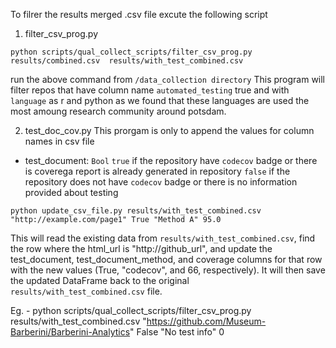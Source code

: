 To filrer the results merged .csv file excute the following script

1. filter_csv_prog.py
```
python scripts/qual_collect_scripts/filter_csv_prog.py results/combined.csv  results/with_test_combined.csv
```
run the above command from ```/data_collection directory``` 
This program will filter repos that have column name ```automated_testing``` true and with ```language``` as r and python as we found that these languages are used the most amoung research community around potsdam.

2. test_doc_cov.py 
This prorgam is only to append the values for column names in csv file 
* test_document: ```Bool```
```true``` if the repository have ```codecov``` badge or there is coverega report is already generated in repository
```false``` if the repository does not have ```codecov``` badge or there is no information provided about testing 

```
python update_csv_file.py results/with_test_combined.csv "http://example.com/page1" True "Method A" 95.0
```

This will read the existing data from ```results/with_test_combined.csv```, find the row where the html_url is "http://github_url", and update the test_document, test_document_method, and coverage columns for that row with the new values (True, "codecov", and 66, respectively). It will then save the updated DataFrame back to the original ```results/with_test_combined.csv``` file.


Eg. - 
python scripts/qual_collect_scripts/filter_csv_prog.py results/with_test_combined.csv "https://github.com/Museum-Barberini/Barberini-Analytics" False "No test info" 0


